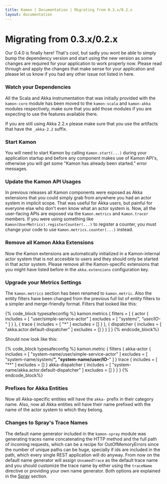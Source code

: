```yaml
---
title: Kamon | Documentation | Migrating from 0.3.x/0.2.x
layout: documentation
---
```


Migrating from 0.3.x/0.2.x
==========================

Our 0.4.0 is finally here! That's cool, but sadly you wont be able to simply bump the dependency version and start using
the new version as some changes are required for your application to work properly now. Please read through and apply
the changes that make sense for your application and please let us know if you had any other issue not listed in here.


### Watch your Dependencies ###

All the Scala and Akka instrumentation that was initially provided with the `kamon-core` module has been moved to the
`kamon-scala` and `kamon-akka` modules respectively, make sure that you add those modules if you are expecting to use
the features available there.

If you are still using Akka 2.2.x please make sure that you use the artifacts that have the `_akka-2.2` suffix.


### Start Kamon ###

You will need to start Kamon by calling `Kamon.start(...)` during your application startup and before any component
makes use of Kamon API's, otherwise you will get some "Kamon has already been started." error messages.


### Update the Kamon API Usages ###

In previous releases all Kamon components were exposed as Akka extensions that you could simply grab from anywhere you
had an actor system in implicit scope. That was useful for Akka users, but painful for everyone else who don't even know
what an actor system is. Now, all the user-facing APIs are exposed via the `Kamon.metrics` and `Kamon.tracer` members.
If you were using something like `Kamon(UserMetrics).registerCounter(...)` to register a counter, you must change
your code to use `Kamon.metrics.counter(...)` instead.


### Remove all Kamon Akka Extensions ###

Now the Kamon extensions are automatically initialized in a Kamon-internal actor system that is not accesible to users
and they should only be started in that actor system. Please remove all the Kamon-specific extensions that you might
have listed before in the `akka.extensions` configuration key.


### Upgrade your Metrics Settings ###

The `kamon.metrics` section has been renamed to `kamon.metric`. Also the entity filters have been changed from the previous
full list of entity filters to a simpler and merge-friendly format. Filters that looked like this:

{% code_block typesafeconfig %}
kamon.metrics {
  filters = [
    {
      actor {
        includes = [ "user/simple-service-actor" ]
        excludes = [ "system/*", "user/IO-*" ]
      }
    },
    {
      trace {
        includes = [ "*" ]
        excludes = []
      }
    },
    {
      dispatcher {
        includes = [ "akka.actor.default-dispatcher" ]
        excludes = []
      }
    }
  ]
}
{% endcode_block%}

Should now look like this:

{% code_block typesafeconfig %}
kamon.metric {
  filters {
    akka-actor {
      includes = [ "system-name/user/simple-service-actor" ]
      excludes = [ "system-name/system/**", "system-name/user/IO-**" ]
    }
    trace {
      includes = [ "**" ]
      excludes = []
    }
    akka-dispatcher {
      includes = [ "system-name/akka.actor.default-dispatcher" ]
      excludes = []
    }
  }
}
{% endcode_block%}


### Prefixes for Akka Entities ###

Now all Akka-specific entities will have the `akka-` prefix in their category name. Also, now all Akka entities will have
their name prefixed with the name of the actor system to which they belong.


### Changes to Spray's Trace Names ###

The default name generator included in the `kamon-spray` module was generating traces name concatenating the HTTP method
and the full path of incoming requests, which can be a recipe for OutOfMemoryErrors since the number of unique paths can
be huge, specially if ids are included in the path, which every single REST application will do anyway. From now on the
default name generator will assign `UnnamedTrace` as the default trace name and you should customize the trace name by
either using the `traceName` directive or providing your own name generator. Both options are explained in the [Spray]
section.

[Spray]: /integrations/web-and-http-toolkits/spray/
